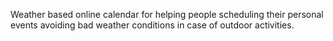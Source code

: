 Weather based online calendar for helping people scheduling their personal events avoiding bad weather conditions in case of outdoor activities.